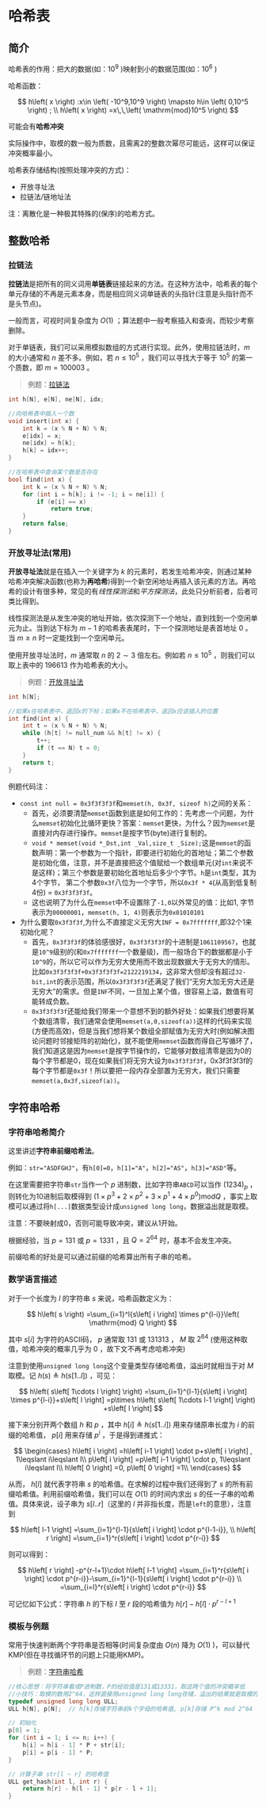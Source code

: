 # 哈希表

## 简介

哈希表的作用：把大的数据(如：$10^9$ )映射到小的数据范围(如：$10^6$ )

哈希函数：

$$
h\left( x \right) :x\in \left( -10^9,10^9 \right) \mapsto h\in \left( 0,10^5 \right) ;
\\
h\left( x \right) =x\,\,\left( \mathrm{mod}10^5 \right) 
$$

可能会有**哈希冲突**

实际操作中，取模的数一般为质数，且需离2的整数次幂尽可能远，这样可以保证冲突概率最小。

哈希表存储结构(按照处理冲突的方式)：

- 开放寻址法
- 拉链法/链地址法

注：离散化是一种极其特殊的(保序)的哈希方式。

## 整数哈希

### 拉链法

**拉链法**是把所有的同义词用**单链表**链接起来的方法。在这种方法中，哈希表的每个单元存储的不再是元素本身，而是相应同义词单链表的头指针(注意是头指针而不是头节点)。

一般而言，可视时间复杂度为 $O(1)$ ；算法题中一般考察插入和查询，而较少考察删除。

对于单链表，我们可以采用模拟数组的方式进行实现。此外，使用拉链法时，$m$ 的大小通常和 $n$ 差不多。例如，若 $n\leqslant 10^5$ ，我们可以寻找大于等于 $10^5$ 的第一个质数，即 $m=100003$ 。

> 例题：[拉链法](./hash_simulate_chaining.cpp)

```C++
int h[N], e[N], ne[N], idx;

//向哈希表中插入一个数
void insert(int x) {
    int k = (x % N + N) % N;
    e[idx] = x;
    ne[idx] = h[k];
    h[k] = idx++;
}

//在哈希表中查询某个数是否存在
bool find(int x) {
    int k = (x % N + N) % N;
    for (int i = h[k]; i != -1; i = ne[i]) {
        if (e[i] == x)
            return true;
    }
    return false;
}
```

### 开放寻址法(常用)

**开放寻址法**就是在插入一个关键字为 $k$ 的元素时，若发生哈希冲突，则通过某种哈希冲突解决函数(也称为**再哈希**)得到一个新空闲地址再插入该元素的方法。再哈希的设计有很多种，常见的有*线性探测法*和*平方探测法*，此处只分析前者，后者可类比得到。

线性探测法是从发生冲突的地址开始，依次探测下一个地址，直到找到一个空闲单元为止。当到达下标为 $m-1$ 的哈希表表尾时，下一个探测地址是表首地址 $0$ 。当 $m\geqslant n$ 时一定能找到一个空闲单元。

使用开放寻址法时，$m$ 通常取 $n$ 的 $2\sim 3$ 倍左右。例如若 $n\leqslant 10^5$ ，则我们可以取上表中的 $196613$ 作为哈希表的大小。

> 例题：[开放寻址法](./hash_simulate_open_addressing.cpp)

```C++
int h[N];

//如果x在哈希表中，返回x的下标；如果x不在哈希表中，返回x应该插入的位置
int find(int x) {
    int t = (x % N + N) % N;
    while (h[t] != null_num && h[t] != x) {
        t++;
        if (t == N) t = 0;
    }
    return t;
}
```

例题代码注：

- `const int null = 0x3f3f3f3f`和`memset(h, 0x3f, sizeof h)`之间的关系：
  - 首先，必须要清楚`memset`函数到底是如何工作的：先考虑一个问题，为什么`memset`初始化比循环更快？答案：`memset`更快，为什么？因为`memset`是直接对内存进行操作。`memset`是按字节(byte)进行复制的。
  - `void * memset(void *_Dst,int _Val,size_t _Size);`这是`memset`的函数声明：第一个参数为一个指针，即要进行初始化的首地址；第二个参数是初始化值，注意，并不是直接把这个值赋给一个数组单元(对`int`来说不是这样)；第三个参数是要初始化首地址后多少个字节。`h`是`int`类型，其为4个字节， 第二个参数`0x3f`八位为一个字节，所以`0x3f * 4`(从高到低复制4份) = `0x3f3f3f3f`。
  - 这也说明了为什么在`memset`中不设置除了`-1,0`以外常见的值：比如1, 字节表示为`00000001`，`memset(h, 1, 4)`则表示为`0x01010101`
- 为什么要取`0x3f3f3f`,为什么不直接定义无穷大`INF = 0x7fffffff`,即32个1来初始化呢？
  - 首先，`0x3f3f3f`的体验感很好，`0x3f3f3f3f`的十进制是`1061109567`，也就是`10^9`级别的(和`0x7fffffff`一个数量级)，而一般场合下的数据都是小于`10^9`的，所以它可以作为无穷大使用而不致出现数据大于无穷大的情形。比如`0x3f3f3f3f+0x3f3f3f3f=2122219134`，这非常大但却没有超过`32-bit,int`的表示范围，所以`0x3f3f3f3f`还满足了我们“无穷大加无穷大还是无穷大”的需求。但是`INF`不同，一旦加上某个值，很容易上溢，数值有可能转成负数。
  - `0x3f3f3f3f`还能给我们带来一个意想不到的额外好处：如果我们想要将某个数组清零，我们通常会使用`memset(a,0,sizeof(a))`这样的代码来实现(方便而高效)，但是当我们想将某个数组全部赋值为无穷大时(例如解决图论问题时邻接矩阵的初始化)，就不能使用`memset`函数而得自己写循环了，我们知道这是因为`memset`是按字节操作的，它能够对数组清零是因为0的每个字节都是0，现在如果我们将无穷大设为`0x3f3f3f3f`，0x3f3f3f3f的每个字节都是`0x3f`！所以要把一段内存全部置为无穷大，我们只需要`memset(a,0x3f,sizeof(a))`。

## 字符串哈希

### 字符串哈希简介

这里讲述**字符串前缀哈希法**。

例如：`str="ASDFGHJ"`，有`h[0]=0`，`h[1]="A"`，`h[2]="AS"`，`h[3]="ASD"`等。

在这里需要把字符串`str`当作一个 $p$ 进制数，比如字符串`ABCD`可以当作 $\left( 1234 \right) _p$ ，则转化为10进制后取模得到 $\left( 1\times p^3+2\times p^2+3\times p^1+4\times p^0 \right) \mathrm{mod}Q$ ，事实上取模可以通过将`h[...]`数据类型设计成`unsigned long long`，数据溢出就是取模。

注意：不要映射成0，否则可能导致冲突，建议从1开始。

根据经验，当 $p=131$ 或 $p=1331$ ，且 $Q=2^{64}$ 时，基本不会发生冲突。

前缀哈希的好处是可以通过前缀的哈希算出所有子串的哈希。

### 数学语言描述

对于一个长度为 $l$ 的字符串 $s$ 来说，哈希函数定义为：

$$
h\left( s \right) =\sum_{i=1}^l{s\left[ i \right] \times p^{l-i}}\left( \mathrm{mod} Q \right) 
$$

其中 $s[i]$ 为字符的ASCII码， $p$ 通常取 $131$ 或 $131313$ ， $M$ 取 $2^{64}$ (使用这种取值，哈希冲突的概率几乎为 $0$ ，故下文不再考虑哈希冲突)

注意到使用`unsigned long long`这个变量类型存储哈希值，溢出时就相当于对 $M$ 取模。记 $h(s)\triangleq h(s[1..l])$ ，可见：

$$
h\left( s\left[ 1\cdots l \right] \right) =\sum_{i=1}^{l-1}{s\left[ i \right] \times p^{l-i}}+s\left[ l \right] =p\times h\left( s\left[ 1\cdots l-1 \right] \right) +s\left[ l \right] 
$$

接下来分别开两个数组 $h$ 和 $p$ ，其中 $h[i]\triangleq h(s[1..i])$ 用来存储原串长度为 $i$ 的前缀的哈希值， $p[i]$ 用来存储 $p^i$ ，于是得到递推式：

$$
\begin{cases}
	h\left[ i \right] =h\left[ i-1 \right] \cdot p+s\left[ i \right] , 1\leqslant i\leqslant l\\
	p\left[ i \right] =p\left[ i-1 \right] \cdot p, 1\leqslant i\leqslant l\\
	h\left[ 0 \right] =0, p\left[ 0 \right] =1\\
\end{cases}
$$

从而， $h[l]$ 就代表字符串 $s$ 的哈希值。在求解的过程中我们还得到了 $s$ 的所有前缀哈希值。利用前缀哈希值，我们可以在 $O(1)$ 的时间内求出 $s$ 的任一子串的哈希值。具体来说，设子串为 $s[l..r]$（这里的 $l$ 并非指长度，而是`left`的意思），注意到

$$
h\left[ l-1 \right] =\sum_{i=1}^{l-1}{s\left[ i \right] \cdot p^{l-1-i}},
\\
h\left[ r \right] =\sum_{i=1}^r{s\left[ i \right] \cdot p^{r-i}}
$$

则可以得到：

$$
h\left[ r \right] -p^{r-l+1}\cdot h\left[ l-1 \right] =\sum_{i=1}^r{s\left[ i \right] \cdot p^{r-i}}-\sum_{i=1}^{l-1}{s\left[ i \right] \cdot p^{r-i}}
\\
=\sum_{i=l}^r{s\left[ i \right] \cdot p^{r-i}}
$$

可记忆如下公式：字符串 $h$ 的下标 $l$ 至 $r$ 段的哈希值为 $h\left[ r \right] -h\left[ l \right] \cdot p^{r-l+1}$

### 模板与例题

常用于快速判断两个字符串是否相等(时间复杂度由 $O(n)$ 降为 $O(1)$ )，可以替代KMP(但在寻找循环节的问题上只能用KMP)。

> 例题：[字符串哈希](./string_hash.cpp)

```C++
//核心思想：将字符串看成P进制数，P的经验值是131或13331，取这两个值的冲突概率低
//小技巧：取模的数用2^64，这样直接用unsigned long long存储，溢出的结果就是取模的结果
typedef unsigned long long ULL;
ULL h[N], p[N];  // h[k]存储字符串前k个字母的哈希值, p[k]存储 P^k mod 2^64

// 初始化
p[0] = 1;
for (int i = 1; i <= n; i++) {
    h[i] = h[i - 1] * P + str[i];
    p[i] = p[i - 1] * P;
}

// 计算子串 str[l ~ r] 的哈希值
ULL get_hash(int l, int r) {
    return h[r] - h[l - 1] * p[r - l + 1];
}
```
